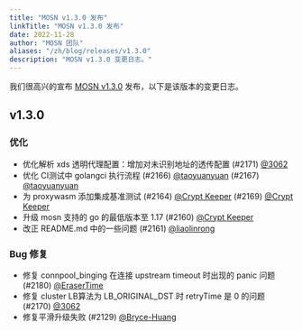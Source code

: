 ```yaml
---
title: "MOSN v1.3.0 发布"
linkTitle: "MOSN v1.3.0 发布"
date: 2022-11-28
author: "MOSN 团队"
aliases: "/zh/blog/releases/v1.3.0"
description: "MOSN v1.3.0 变更日志。"
---
```


我们很高兴的宣布 [MOSN v1.3.0](https://github.com/mosn/mosn/releases/tag/v1.3.0) 发布，以下是该版本的变更日志。

## v1.3.0

### 优化

- 优化解析 xds 透明代理配置：增加对未识别地址的透传配置 (#2171) [@3062](https://github.com/3062)
- 优化 CI测试中 golangci 执行流程 (#2166) [@taoyuanyuan](https://github.com/taoyuanyuan) (#2167) [@taoyuanyuan](https://github.com/taoyuanyuan)
- 为 proxywasm 添加集成基准测试 (#2164) [@Crypt Keeper](https://github.com/codefromthecrypt) (#2169) [@Crypt Keeper](https://github.com/codefromthecrypt)
- 升级 mosn 支持的 go 的最低版本至 1.17 (#2160) [@Crypt Keeper](https://github.com/codefromthecrypt)
- 改正 README.md 中的一些问题 (#2161) [@liaolinrong](https://github.com/liaolinrong)

### Bug 修复

- 修复 connpool_binging 在连接 upstream timeout 时出现的 panic 问题 (#2180) [@EraserTime](https://github.com/EraserTime)
- 修复 cluster LB算法为 LB_ORIGINAL_DST 时 retryTime 是 0 的问题 (#2170) [@3062](https://github.com/3062)
- 修复平滑升级失败 (#2129) [@Bryce-Huang](https://github.com/Bryce-huang)